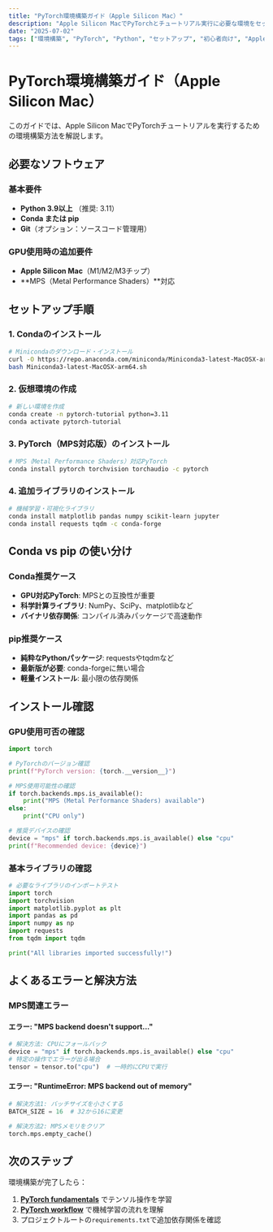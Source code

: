 ```yaml
---
title: "PyTorch環境構築ガイド（Apple Silicon Mac）"
description: "Apple Silicon MacでPyTorchとチュートリアル実行に必要な環境をセットアップする詳細ガイド。MPS対応とよくあるエラーの解決方法。"
date: "2025-07-02"
tags: ["環境構築", "PyTorch", "Python", "セットアップ", "初心者向け", "Apple Silicon", "MPS"]
---
```


# PyTorch環境構築ガイド（Apple Silicon Mac）

このガイドでは、Apple Silicon MacでPyTorchチュートリアルを実行するための環境構築方法を解説します。

## 必要なソフトウェア

### 基本要件
- **Python 3.9以上** （推奨: 3.11）
- **Conda または pip**
- **Git**（オプション：ソースコード管理用）

### GPU使用時の追加要件
- **Apple Silicon Mac**（M1/M2/M3チップ）
- **MPS（Metal Performance Shaders）**対応

## セットアップ手順

### 1. Condaのインストール
```bash
# Minicondaのダウンロード・インストール
curl -O https://repo.anaconda.com/miniconda/Miniconda3-latest-MacOSX-arm64.sh
bash Miniconda3-latest-MacOSX-arm64.sh
```

### 2. 仮想環境の作成
```bash
# 新しい環境を作成
conda create -n pytorch-tutorial python=3.11
conda activate pytorch-tutorial
```

### 3. PyTorch（MPS対応版）のインストール
```bash
# MPS（Metal Performance Shaders）対応PyTorch
conda install pytorch torchvision torchaudio -c pytorch
```

### 4. 追加ライブラリのインストール
```bash
# 機械学習・可視化ライブラリ
conda install matplotlib pandas numpy scikit-learn jupyter
conda install requests tqdm -c conda-forge
```

## Conda vs pip の使い分け

### Conda推奨ケース
- **GPU対応PyTorch**: MPSとの互換性が重要
- **科学計算ライブラリ**: NumPy、SciPy、matplotlibなど
- **バイナリ依存関係**: コンパイル済みパッケージで高速動作

### pip推奨ケース
- **純粋なPythonパッケージ**: requestsやtqdmなど
- **最新版が必要**: conda-forgeに無い場合
- **軽量インストール**: 最小限の依存関係

## インストール確認

### GPU使用可否の確認
```python
import torch

# PyTorchのバージョン確認
print(f"PyTorch version: {torch.__version__}")

# MPS使用可能性の確認
if torch.backends.mps.is_available():
    print("MPS (Metal Performance Shaders) available")
else:
    print("CPU only")

# 推奨デバイスの確認
device = "mps" if torch.backends.mps.is_available() else "cpu"
print(f"Recommended device: {device}")
```

### 基本ライブラリの確認
```python
# 必要なライブラリのインポートテスト
import torch
import torchvision
import matplotlib.pyplot as plt
import pandas as pd
import numpy as np
import requests
from tqdm import tqdm

print("All libraries imported successfully!")
```

## よくあるエラーと解決方法

### MPS関連エラー

#### エラー: "MPS backend doesn't support..."
```python
# 解決方法: CPUにフォールバック
device = "mps" if torch.backends.mps.is_available() else "cpu"
# 特定の操作でエラーが出る場合
tensor = tensor.to("cpu")  # 一時的にCPUで実行
```

#### エラー: "RuntimeError: MPS backend out of memory"
```python
# 解決方法1: バッチサイズを小さくする
BATCH_SIZE = 16  # 32から16に変更

# 解決方法2: MPSメモリをクリア
torch.mps.empty_cache()
```

## 次のステップ

環境構築が完了したら：

1. **[PyTorch fundamentals](01_pytorch_fundamentals.md)** でテンソル操作を学習
2. **[PyTorch workflow](02_pytorch_workflow.md)** で機械学習の流れを理解
3. プロジェクトルートの`requirements.txt`で追加依存関係を確認
